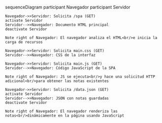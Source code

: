 sequenceDiagram
    participant Navegador
    participant Servidor

    Navegador->>Servidor: Solicita /spa (GET)
    activate Servidor
    Servidor-->>Navegador: Documento HTML principal
    deactivate Servidor

    Note right of Navegador: El navegador analiza el HTML<br/>e inicia la carga de recursos

    Navegador->>Servidor: Solicita main.css (GET)
    Servidor-->>Navegador: CSS de la interfaz

    Navegador->>Servidor: Solicita main.js (GET)
    Servidor-->>Navegador: Código JavaScript de la SPA

    Note right of Navegador: JS se ejecuta<br/>y hace una solicitud HTTP adicional<br/>para obtener las notas existentes

    Navegador->>Servidor: Solicita /data.json (GET)
    activate Servidor
    Servidor-->>Navegador: JSON con notas guardadas
    deactivate Servidor

    Note right of Navegador: El navegador renderiza las notas<br/>dinámicamente en la página usando JavaScript
